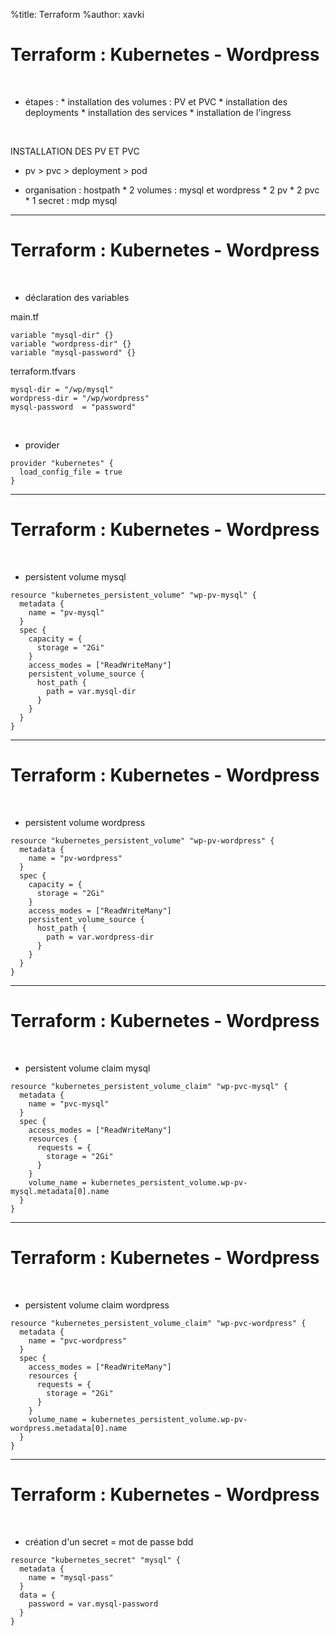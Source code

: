 %title: Terraform
%author: xavki


# Terraform : Kubernetes - Wordpress


<br>


* étapes :
		* installation des volumes : PV et PVC
		* installation des deployments
		* installation des services
		* installation de l'ingress


<br>


INSTALLATION DES PV ET PVC

* pv > pvc > deployment > pod

* organisation : hostpath
		* 2 volumes : mysql et wordpress
		* 2 pv
		* 2 pvc
		* 1 secret : mdp mysql

-------------------------------------------------------------------------

# Terraform : Kubernetes - Wordpress



<br>


* déclaration des variables

main.tf
```
variable "mysql-dir" {}
variable "wordpress-dir" {}
variable "mysql-password" {}
```

terraform.tfvars
```		
mysql-dir = "/wp/mysql"
wordpress-dir = "/wp/wordpress"
mysql-password  = "password"
```	

<br>


* provider

```
provider "kubernetes" {
  load_config_file = true
}
```

-------------------------------------------------------------------------

# Terraform : Kubernetes - Wordpress


<br>


* persistent volume mysql

```
resource "kubernetes_persistent_volume" "wp-pv-mysql" {
  metadata {
    name = "pv-mysql"
  }
  spec {
    capacity = {
      storage = "2Gi"
    }
    access_modes = ["ReadWriteMany"]
    persistent_volume_source {
      host_path {
        path = var.mysql-dir
      }
    }
  }
}
```


-------------------------------------------------------------------------

# Terraform : Kubernetes - Wordpress


<br>


* persistent volume wordpress

```
resource "kubernetes_persistent_volume" "wp-pv-wordpress" {
  metadata {
    name = "pv-wordpress"
  }
  spec {
    capacity = {
      storage = "2Gi"
    }
    access_modes = ["ReadWriteMany"]
    persistent_volume_source {
      host_path {
        path = var.wordpress-dir
      }
    }
  }
}
```


-------------------------------------------------------------------------

# Terraform : Kubernetes - Wordpress


<br>


* persistent volume claim mysql

```
resource "kubernetes_persistent_volume_claim" "wp-pvc-mysql" {
  metadata {
    name = "pvc-mysql"
  }
  spec {
    access_modes = ["ReadWriteMany"]
    resources {
      requests = {
        storage = "2Gi"
      }
    }
    volume_name = kubernetes_persistent_volume.wp-pv-mysql.metadata[0].name
  }
}
```


-------------------------------------------------------------------------

# Terraform : Kubernetes - Wordpress


<br>


* persistent volume claim wordpress

```
resource "kubernetes_persistent_volume_claim" "wp-pvc-wordpress" {
  metadata {
    name = "pvc-wordpress"
  }
  spec {
    access_modes = ["ReadWriteMany"]
    resources {
      requests = {
        storage = "2Gi"
      }
    }
    volume_name = kubernetes_persistent_volume.wp-pv-wordpress.metadata[0].name
  }
}
```


-------------------------------------------------------------------------

# Terraform : Kubernetes - Wordpress


<br>


* création d'un secret = mot de passe bdd

```
resource "kubernetes_secret" "mysql" {
  metadata {
    name = "mysql-pass"
  }
  data = {
    password = var.mysql-password
  }
}
```
